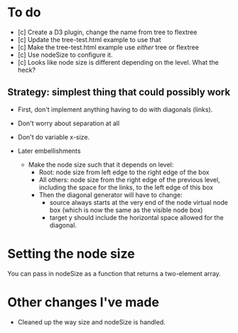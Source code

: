 # To do

* [c] Create a D3 plugin, change the name from tree to flextree
* [c] Update the tree-test.html example to use that
* [c] Make the tree-test.html example use *either* tree or flextree
* [c] Use nodeSize to configure it.
* [c] Looks like node size is different depending on the level.  What the heck?

## Strategy: simplest thing that could possibly work

* First, don't implement anything having to do with diagonals (links).
* Don't worry about separation at all
* Don't do variable x-size.







* Later embellishments

    * Make the node size such that it depends on level:
        * Root: node size from left edge to the right edge of the box
        * All others: node size from the right edge of the previous level,
          including the space for the links, to the left edge of this box
        * Then the diagonal generator will have to change:
            * source always starts at the very end of the node virtual node
              box (which is now the same as the visible node box)
            * target y should include the horizontal space allowed for the
              diagonal.



# Setting the node size

You can pass in nodeSize as a function that returns a two-element array.





# Other changes I've made

* Cleaned up the way size and nodeSize is handled.


